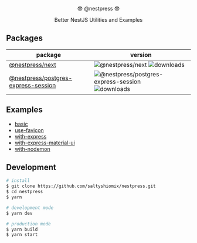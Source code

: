 <p align="center">😎 @nestpress 😎</p>
<p align="center">Better NestJS Utilities and Examples</p>

## Packages

| package | version |
| --- | --- |
| [@nestpress/next](https://github.com/saltyshiomix/nestpress/blob/master/packages/next/README.md) | ![@nestpress/next](https://img.shields.io/npm/v/@nestpress/next.svg) ![downloads](https://img.shields.io/npm/dt/@nestpress/next.svg) |
| [@nestpress/postgres-express-session](https://github.com/saltyshiomix/nestpress/blob/master/packages/postgres-express-session/README.md) | ![@nestpress/postgres-express-session](https://img.shields.io/npm/v/@nestpress/postgres-express-session.svg) ![downloads](https://img.shields.io/npm/dt/@nestpress/postgres-express-session.svg) |

## Examples

- [basic](https://github.com/saltyshiomix/nestpress/tree/master/examples/basic)
- [use-favicon](https://github.com/saltyshiomix/nestpress/tree/master/examples/use-favicon)
- [with-express](https://github.com/saltyshiomix/nestpress/tree/master/examples/with-express)
- [with-express-material-ui](https://github.com/saltyshiomix/nestpress/tree/master/examples/with-express-material-ui)
- [with-nodemon](https://github.com/saltyshiomix/nestpress/tree/master/examples/with-nodemon)

## Development

```bash
# install
$ git clone https://github.com/saltyshiomix/nestpress.git
$ cd nestpress
$ yarn

# development mode
$ yarn dev

# production mode
$ yarn build
$ yarn start
```
